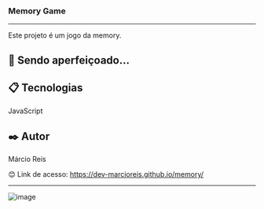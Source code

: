 ### Memory Game

---

Este projeto é um jogo da memory.

## 🚀 Sendo aperfeiçoado...

## 📋 Tecnologias
JavaScript

## ✒️ Autor
Márcio Reis

😊 Link de acesso: https://dev-marcioreis.github.io/memory/

---
![image](https://user-images.githubusercontent.com/122680054/227795501-726a7976-95ce-4942-b162-6e537c7a0c92.png)



